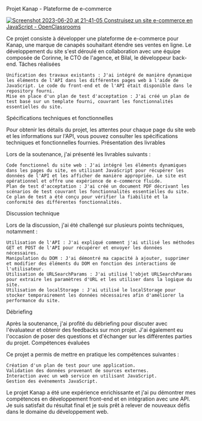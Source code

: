 Projet Kanap - Plateforme de e-commerce

[![Screenshot 2023-06-20 at 21-41-05 Construisez un site e-commerce en JavaScript - OpenClassrooms](https://github.com/Fantomeh/P5-Dev-Web-Kanap/assets/115874284/b3d8b902-24f9-4404-ba04-75401205d9fd)](https://user.oc-static.com/upload/2021/09/29/16329291678171_image2.png)

Ce projet consiste à développer une plateforme de e-commerce pour Kanap, une marque de canapés souhaitant étendre ses ventes en ligne. Le développement du site s'est déroulé en collaboration avec une équipe composée de Corinne, le CTO de l'agence, et Bilal, le développeur back-end.
Tâches réalisées

    Unification des travaux existants : J'ai intégré de manière dynamique les éléments de l'API dans les différentes pages web à l'aide de JavaScript. Le code du front-end et de l'API était disponible dans le repository fourni.
    Mise en place d'un plan de test d'acceptation : J'ai créé un plan de test basé sur un template fourni, couvrant les fonctionnalités essentielles du site.

Spécifications techniques et fonctionnelles

Pour obtenir les détails du projet, les attentes pour chaque page du site web et les informations sur l'API, vous pouvez consulter les spécifications techniques et fonctionnelles fournies.
Présentation des livrables

Lors de la soutenance, j'ai présenté les livrables suivants :

    Code fonctionnel du site web : J'ai intégré les éléments dynamiques dans les pages du site, en utilisant JavaScript pour récupérer les données de l'API et les afficher de manière appropriée. Le site est opérationnel et offre une expérience de e-commerce fluide.
    Plan de test d'acceptation : J'ai créé un document PDF décrivant les scénarios de test couvrant les fonctionnalités essentielles du site. Ce plan de test a été conçu pour vérifier la fiabilité et la conformité des différentes fonctionnalités.

Discussion technique

Lors de la discussion, j'ai été challengé sur plusieurs points techniques, notamment :

    Utilisation de l'API : J'ai expliqué comment j'ai utilisé les méthodes GET et POST de l'API pour récupérer et envoyer les données nécessaires.
    Manipulation du DOM : J'ai démontré ma capacité à ajouter, supprimer et modifier des éléments du DOM en fonction des interactions de l'utilisateur.
    Utilisation de URLSearchParams : J'ai utilisé l'objet URLSearchParams pour extraire les paramètres d'URL et les utiliser dans la logique du site.
    Utilisation de localStorage : J'ai utilisé le localStorage pour stocker temporairement les données nécessaires afin d'améliorer la performance du site.

Débriefing

Après la soutenance, j'ai profité du débriefing pour discuter avec l'évaluateur et obtenir des feedbacks sur mon projet. J'ai également eu l'occasion de poser des questions et d'échanger sur les différentes parties du projet.
Compétences évaluées

Ce projet a permis de mettre en pratique les compétences suivantes :

    Création d'un plan de test pour une application.
    Validation des données provenant de sources externes.
    Interaction avec un web service en utilisant JavaScript.
    Gestion des événements JavaScript.

Le projet Kanap a été une expérience enrichissante et j'ai pu démontrer mes compétences en développement front-end et en intégration avec une API. Je suis satisfait du résultat final et je suis prêt à relever de nouveaux défis dans le domaine du développement web.
